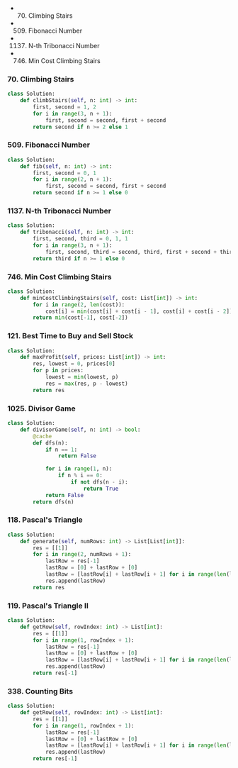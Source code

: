 * 70. Climbing Stairs
* 509. Fibonacci Number
* 1137. N-th Tribonacci Number
* 746. Min Cost Climbing Stairs

### 70. Climbing Stairs

```python
class Solution:
    def climbStairs(self, n: int) -> int:
        first, second = 1, 2
        for i in range(3, n + 1):
            first, second = second, first + second 
        return second if n >= 2 else 1
```

### 509. Fibonacci Number

```python
class Solution:
    def fib(self, n: int) -> int:
        first, second = 0, 1
        for i in range(2, n + 1):
            first, second = second, first + second 
        return second if n >= 1 else 0
```

### 1137. N-th Tribonacci Number

```python
class Solution:
    def tribonacci(self, n: int) -> int:
        first, second, third = 0, 1, 1
        for i in range(3, n + 1):
            first, second, third = second, third, first + second + third
        return third if n >= 1 else 0
```

### 746. Min Cost Climbing Stairs

```python
class Solution:
    def minCostClimbingStairs(self, cost: List[int]) -> int:
        for i in range(2, len(cost)):
            cost[i] = min(cost[i] + cost[i - 1], cost[i] + cost[i - 2])
        return min(cost[-1], cost[-2])
```

### 121. Best Time to Buy and Sell Stock

```python
class Solution:
    def maxProfit(self, prices: List[int]) -> int:
        res, lowest = 0, prices[0]
        for p in prices:
            lowest = min(lowest, p)
            res = max(res, p - lowest)
        return res
```

### 1025. Divisor Game

```python
class Solution:
    def divisorGame(self, n: int) -> bool:
        @cache
        def dfs(n):
            if n == 1:
                return False

            for i in range(1, n):
                if n % i == 0:
                    if not dfs(n - i):
                        return True
            return False
        return dfs(n)
```

### 118. Pascal's Triangle

```python
class Solution:
    def generate(self, numRows: int) -> List[List[int]]:
        res = [[1]]
        for i in range(2, numRows + 1):
            lastRow = res[-1]
            lastRow = [0] + lastRow + [0]
            lastRow = [lastRow[i] + lastRow[i + 1] for i in range(len(lastRow) - 1)]
            res.append(lastRow)
        return res
```

### 119. Pascal's Triangle II

```python
class Solution:
    def getRow(self, rowIndex: int) -> List[int]:
        res = [[1]]
        for i in range(1, rowIndex + 1):
            lastRow = res[-1]
            lastRow = [0] + lastRow + [0]
            lastRow = [lastRow[i] + lastRow[i + 1] for i in range(len(lastRow) - 1)]
            res.append(lastRow)
        return res[-1]
```

### 338. Counting Bits

```python
class Solution:
    def getRow(self, rowIndex: int) -> List[int]:
        res = [[1]]
        for i in range(1, rowIndex + 1):
            lastRow = res[-1]
            lastRow = [0] + lastRow + [0]
            lastRow = [lastRow[i] + lastRow[i + 1] for i in range(len(lastRow) - 1)]
            res.append(lastRow)
        return res[-1]
```